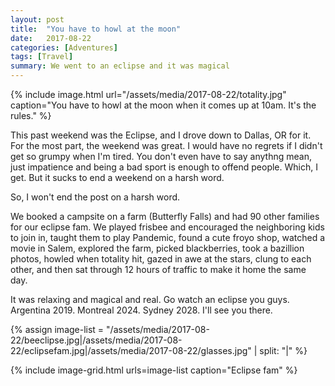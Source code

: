 ```yaml
---
layout: post
title:  "You have to howl at the moon"
date:   2017-08-22
categories: [Adventures]
tags: [Travel]
summary: We went to an eclipse and it was magical
---
```


{% include image.html url="/assets/media/2017-08-22/totality.jpg" caption="You have to howl at the moon when it comes up at 10am. It's the rules." %}

This past weekend was the Eclipse, and I drove down to Dallas, OR for it. For the most part, the weekend was great. I would have no regrets if I didn't get so grumpy when I'm tired. You don't even have to say anythng mean, just impatience and being a bad sport is enough to offend people. Which, I get. But it sucks to end a weekend on a harsh word.

So, I won't end the post on a harsh word.

We booked a campsite on a farm (Butterfly Falls) and had 90 other families for our eclipse fam. We played frisbee and encouraged the neighboring kids to join in, taught them to play Pandemic, found a cute froyo shop, watched a movie in Salem, explored the farm, picked blackberries, took a bazillion photos, howled when totality hit, gazed in awe at the stars, clung to each other, and then sat through 12 hours of traffic to make it home the same day.

It was relaxing and magical and real. Go watch an eclipse you guys. Argentina 2019. Montreal 2024. Sydney 2028. I'll see you there.

{% assign image-list = "/assets/media/2017-08-22/beeclipse.jpg|/assets/media/2017-08-22/eclipsefam.jpg|/assets/media/2017-08-22/glasses.jpg" | split: "|" %}

{% include image-grid.html urls=image-list caption="Eclipse fam" %}